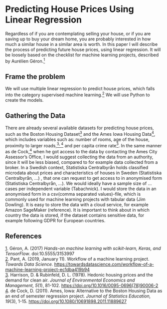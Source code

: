 # Predicting House Prices Using Linear Regression

Regardless of if you are contemplating selling your house, or if you are saving up to buy your dream home, you are probably interested in how much a similar house in a similar area is worth. In this paper I will describe the process of predicting future house prices, using linear regression. It will be loosely based on the checklist for machine learning projects, described by Aurélien Géron.<a href="#Geron(2017)" id="note1ref"><sup>1</sup></a>

## Frame the problem

We will use multiple linear regression to predict house prices, which falls into the category supervised machine learning.<a href="#Pant(2019)" id="note2ref"><sup>2</sup></a> We will use Python to create the models.

## Gathering the Data

There are already several available datasets for predicting house prices, such as the Boston Housing Dataset<a href="#Harrison&Rubinfeld(1978)" id="note3ref"><sup>3</sup></a> and the Ames Iowa Housing Data<a href="#deCock(2011)" id="note4ref"><sup>4</sup></a>, which includes variables such as: number of rooms, age of the house, proximity to larger roads,<a href="#Harrison&Rubinfeld(1978)" id="note3ref"><sup>3, </sup></a><a href="#deCock(2011)" id="note4ref"><sup>4</sup></a> and per capita crime rate<a href="#Harrison&Rubinfeld(1978)" id="note3ref"><sup>3</sup></a>. In the same manner as de Cock,<a href="#deCock(2011)" id="note4ref"><sup>4</sup></a> when he got access to the data by contacting the Ames City Assessor’s Office, I would suggest collecting the data from an authority, since it will be less biased, compared to for example data collected from a broker. In a Swedish context, Statistiska Centralbyrån holds classified microdata about prices and characteristics of houses in Sweden (Statistiska Centralbyrån, …) , that one can request to get access to in anonymised form (Statistiska Centralbyrån, …).  We would ideally have a sample size of … cases per independent variable (Tabachnick). 
I would store the data in an anonymised form in a csv(comma separated values)-file, which is commonly used for machine learning projects with tabular data (Jim Dowling). It is easy to store the data with a cloud service, for example Amazon SageMaker (reference). It is important to think about in which country the data is stored, if the dataset contains sensitive data, for example following GDPR for European countries.


## References
<a id="Geron(2017)" href="#note1ref">1</sup></a>. Géron, A. (2017)
*Hands-on machine learning with scikit-learn, Keras, and TensorFlow*. doi:10.5555/3153997 \
<a id="Pant(2019)" href="#note2ref">2</sup></a>. Pant, A. (2019, January 11). Workflow of a machine learning project. *Towards Data Science.* https://towardsdatascience.com/workflow-of-a-machine-learning-project-ec1dba419b94 \
<a id="Harrison&Rubinfeld(1978)" href="#note3ref">3</sup></a>. Harrison, D. & Rubinfeld, D. L. (1978). Hedonic housing prices and the demand for clean air. *Journal of Environmental Economics and Management, 5*(1), 81-102. https://doi.org/10.1016/0095-0696(78)90006-2 \
<a id="deCock(2011)" href="#note4ref">4</sup></a>. de Cock, D. (2011). Ames, Iowa: Alternative to the Boston Housing Data
as an end of semester regression project. *Journal of Statistics Education, 19*(3), 1-15. https://doi.org/10.1080/10691898.2011.11889627





